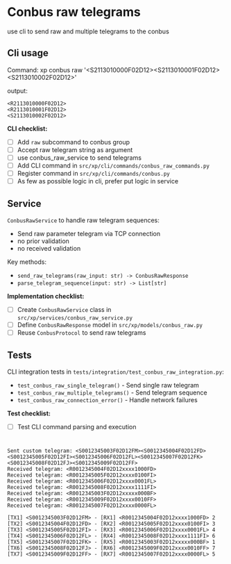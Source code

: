 # Conbus raw telegrams

use cli to send raw and multiple telegrams to the conbus

## Cli usage

Command:
xp conbus raw '\<S2113010000F02D12>\<S2113010001F02D12>\<S2113010002F02D12>'

output:
```
<R2113010000F02D12>
<R2113010001F02D12>
<S2113010002F02D12>
```

**CLI checklist:**
- [ ] Add `raw` subcommand to conbus group
- [ ] Accept raw telegram string as argument
- [ ] use conbus_raw_service to send telegrams
- [ ] Add CLI command in `src/xp/cli/commands/conbus_raw_commands.py`
- [ ] Register command in `src/xp/cli/commands/conbus.py`
- [ ] As few as possible logic in cli, prefer put logic in service

## Service

`ConbusRawService` to handle raw telegram sequences:

- Send raw parameter telegram via TCP connection
- no prior validation
- no received validation

Key methods:
- `send_raw_telegrams(raw_input: str) -> ConbusRawResponse`
- `parse_telegram_sequence(input: str) -> List[str]`

**Implementation checklist:**
- [ ] Create `ConbusRawService` class in `src/xp/services/conbus_raw_service.py`
- [ ] Define `ConbusRawResponse` model in `src/xp/models/conbus_raw.py`
- [ ] Reuse `ConbusProtocol` to send raw telegrams

## Tests

CLI integration tests in `tests/integration/test_conbus_raw_integration.py`:

- `test_conbus_raw_single_telegram()` - Send single raw telegram
- `test_conbus_raw_multiple_telegrams()` - Send telegram sequence
- `test_conbus_raw_connection_error()` - Handle network failures

**Test checklist:**
- [ ] Test CLI command parsing and execution


#
```
Sent custom telegram: <S0012345003F02D12FM><S0012345004F02D12FD><S0012345005F02D12FI><S0012345006F02D12FL><S0012345007F02D12FK><S0012345008F02D12FJ><S0012345009F02D12FF>
Received telegram: <R0012345004F02D12xxxx1000FD>
Received telegram: <R0012345005F02D12xxxx0100FI>
Received telegram: <R0012345006F02D12xxxx0001FL>
Received telegram: <R0012345008F02D12xxxx1111FI>
Received telegram: <R0012345003F02D12xxxxx000BF>
Received telegram: <R0012345009F02D12xxxx0010FF>
Received telegram: <R0012345007F02D12xxxx0000FL>

[TX1] <S0012345003F02D12FM> - [RX1] <R0012345004F02D12xxxx1000FD> 2
[TX2] <S0012345004F02D12FD> - [RX2] <R0012345005F02D12xxxx0100FI> 3
[TX3] <S0012345005F02D12FI> - [RX3] <R0012345006F02D12xxxx0001FL> 4
[TX4] <S0012345006F02D12FL> - [RX4] <R0012345008F02D12xxxx1111FI> 6
[TX5] <S0012345007F02D12FK> - [RX5] <R0012345003F02D12xxxxx000BF> 1
[TX6] <S0012345008F02D12FJ> - [RX6] <R0012345009F02D12xxxx0010FF> 7
[TX7] <S0012345009F02D12FF> - [RX7] <R0012345007F02D12xxxx0000FL> 5

```

